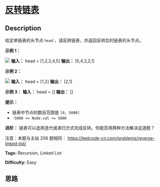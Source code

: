 # [反转链表][title]

## Description

给定单链表的头节点 `head` ，请反转链表，并返回反转后的链表的头节点。



**示例 1：**

![](https://assets.leetcode.com/uploads/2021/02/19/rev1ex1.jpg)
            **输入：** head = [1,2,3,4,5]    **输出：** [5,4,3,2,1]    

**示例 2：**

![](https://assets.leetcode.com/uploads/2021/02/19/rev1ex2.jpg)
            **输入：** head = [1,2]    **输出：** [2,1]    

**示例 3：**
            **输入：** head = []    **输出：** []    



**提示：**

  * 链表中节点的数目范围是 `[0, 5000]`
  * `-5000 <= Node.val <= 5000`



**进阶：** 链表可以选用迭代或递归方式完成反转。你能否用两种方法解决这道题？



注意：本题与主站 206 题相同： <https://leetcode-cn.com/problems/reverse-linked-list/>


**Tags:** Recursion, Linked List

**Difficulty:** Easy

## 思路

[title]: https://leetcode-cn.com/problems/UHnkqh
